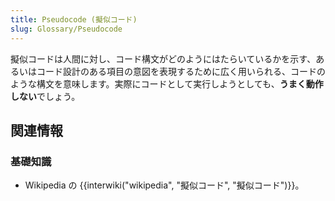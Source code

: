 ```yaml
---
title: Pseudocode (擬似コード)
slug: Glossary/Pseudocode
---
```


擬似コードは人間に対し、コード構文がどのようにはたらいているかを示す、あるいはコード設計のある項目の意図を表現するために広く用いられる、コードのような構文を意味します。実際にコードとして実行しようとしても、**うまく動作しない**でしょう。

## 関連情報

### 基礎知識

- Wikipedia の {{interwiki("wikipedia", "擬似コード", "擬似コード")}}。
